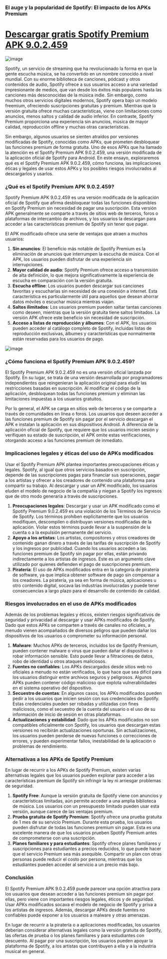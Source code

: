 ### El auge y la popularidad de Spotify: El impacto de los APKs Premium

# [Descargar gratis Spotify Premium APK 9.0.2.459](https://spotify-premium-apk.es.modfyp.com/)

![image](https://github.com/user-attachments/assets/088d62d9-e988-489d-9178-f9cf38814d21)

Spotify, un servicio de streaming que ha revolucionado la forma en que la gente escucha música, se ha convertido en un nombre conocido a nivel mundial. Con su enorme biblioteca de canciones, pódcast y otros contenidos de audio, Spotify ofrece a sus usuarios acceso a una variedad impresionante de medios, que van desde los éxitos más populares hasta las canciones más desconocidas de la música indie. Sin embargo, como muchos otros servicios digitales modernos, Spotify opera bajo un modelo freemium, ofreciendo suscripciones gratuitas y premium. Mientras que la versión gratuita ofrece muchas características, viene con limitaciones como anuncios, menos saltos y calidad de audio inferior. En contraste, Spotify Premium proporciona una experiencia sin anuncios, música de mayor calidad, reproducción offline y muchas otras características.

Sin embargo, algunos usuarios se sienten atraídos por versiones modificadas de Spotify, conocidas como APKs, que prometen desbloquear las funciones premium de forma gratuita. Uno de esos APKs que ha llamado la atención es el Spotify Premium APK 9.0.2.459, una versión modificada de la aplicación oficial de Spotify para Android. En este ensayo, exploraremos qué es el Spotify Premium APK 9.0.2.459, cómo funciona, las implicaciones éticas y legales de usar estos APKs y los posibles riesgos involucrados al descargarlos y usarlos.

### ¿Qué es el Spotify Premium APK 9.0.2.459?

Spotify Premium APK 9.0.2.459 es una versión modificada de la aplicación oficial de Spotify que afirma desbloquear todas las funciones disponibles en Spotify Premium sin necesidad de pagar una suscripción. Esta versión APK generalmente se comparte a través de sitios web de terceros, foros o plataformas de intercambio de archivos, y los usuarios la descargan para acceder a las características premium de Spotify sin tener que pagar.

El APK modificado ofrece una serie de ventajas que atraen a muchos usuarios:
1. **Sin anuncios**: El beneficio más notable de Spotify Premium es la eliminación de anuncios que interrumpen la escucha de música. Con el APK, los usuarios pueden disfrutar de una experiencia sin interrupciones.
2. **Mayor calidad de audio**: Spotify Premium ofrece acceso a transmisión de alta definición, lo que mejora significativamente la experiencia de escucha en comparación con la versión gratuita.
3. **Escucha offline**: Los usuarios pueden descargar sus canciones favoritas y escucharlas sin necesidad de una conexión a internet. Esta característica es particularmente útil para aquellos que desean ahorrar datos móviles o escuchar música mientras viajan.
4. **Saltos ilimitados**: Los usuarios premium pueden saltar tantas canciones como deseen, mientras que la versión gratuita tiene saltos limitados. La versión APK ofrece este beneficio sin necesidad de suscripción.
5. **Acceso a listas de reproducción y álbumes**: Con el APK, los usuarios pueden acceder al catálogo completo de Spotify, incluidas listas de reproducción exclusivas, álbumes y características que normalmente están reservadas para los usuarios de pago.

![image](https://github.com/user-attachments/assets/3670ab7c-1e4a-4930-a5ec-06e98c4d6ace)

### ¿Cómo funciona el Spotify Premium APK 9.0.2.459?

El Spotify Premium APK 9.0.2.459 no es una versión oficial lanzada por Spotify. En su lugar, se trata de una versión desarrollada por programadores independientes que reingenieran la aplicación original para eludir las restricciones basadas en suscripción. Al modificar el código de la aplicación, desbloquean todas las funciones premium y eliminan las limitaciones impuestas a los usuarios gratuitos.

Por lo general, el APK se carga en sitios web de terceros y se comparte a través de comunidades en línea o foros. Los usuarios que deseen acceder a las funciones premium de Spotify sin pagar por el servicio descargan el APK e instalan la aplicación en sus dispositivos Android. A diferencia de la aplicación oficial de Spotify, que requiere que los usuarios inicien sesión y verifiquen su estado de suscripción, el APK omite estas verificaciones, otorgando acceso a las funciones premium de inmediato.

### Implicaciones legales y éticas del uso de APKs modificados

Usar el Spotify Premium APK plantea importantes preocupaciones éticas y legales. Spotify, al igual que otros servicios basados en suscripción, depende de las suscripciones pagas para financiar sus operaciones, pagar a los artistas y ofrecer a los creadores de contenido una plataforma para compartir su trabajo. Al descargar y usar un APK modificado, los usuarios eluden el modelo de negocio de la compañía y niegan a Spotify los ingresos que de otro modo generaría a través de suscripciones.

1. **Preocupaciones legales**: Descargar y usar un APK modificado como el Spotify Premium 9.0.2.459 es una violación de los Términos de Servicio de Spotify. Los términos prohíben explícitamente que los usuarios modifiquen, descompilen o distribuyan versiones modificadas de la aplicación. Violar estos términos puede llevar a la suspensión de la cuenta o a la expulsión permanente del servicio.
2. **Apoyo a los artistas**: Los artistas, compositores y otros creadores de contenido ganan dinero a través de las tarifas de suscripción de Spotify y los ingresos por publicidad. Cuando los usuarios acceden a las funciones premium de Spotify sin pagar por ellas, están privando indirectamente a los artistas de ingresos. Este es un argumento clave utilizado por quienes defienden el pago de suscripciones premium.
3. **Piratería**: El uso de APKs modificados entra en la categoría de piratería de software, ya que implica obtener software de pago sin compensar a los creadores. La piratería, ya sea en forma de música, aplicaciones u otro contenido digital, socava las industrias involucradas y puede tener consecuencias a largo plazo para el desarrollo de contenido de calidad.

### Riesgos involucrados en el uso de APKs modificados

Además de los problemas legales y éticos, existen riesgos significativos de seguridad y privacidad al descargar y usar APKs modificados de Spotify. Dado que estos APKs se comparten a través de canales no oficiales, a menudo vienen acompañados de diversos peligros que pueden dañar los dispositivos de los usuarios o comprometer su información personal.

1. **Malware**: Muchos APKs de terceros, incluidos los de Spotify Premium, pueden contener malware o virus que pueden dañar el dispositivo o robar información sensible. Esto puede llevar a filtraciones de datos, robo de identidad u otros ataques maliciosos.
2. **Fuentes no confiables**: Los APKs descargados desde sitios web no oficiales a menudo no están verificados, lo que hace que sea difícil para los usuarios distinguir entre archivos seguros y peligrosos. Algunos APKs pueden contener código malicioso que explota vulnerabilidades en el sistema operativo del dispositivo.
3. **Secuestro de cuentas**: En algunos casos, los APKs modificados pueden pedir a los usuarios que inicien sesión con sus credenciales de Spotify. Estas credenciales pueden ser robadas y utilizadas con fines maliciosos, como el secuestro de la cuenta del usuario o el uso de su información de inicio de sesión en otras plataformas.
4. **Actualizaciones y estabilidad**: Dado que los APKs modificados no son compatibles oficialmente con Spotify, los usuarios que descargan estas versiones no recibirán actualizaciones oportunas. Sin actualizaciones, los usuarios pueden perderse de nuevas funciones o correcciones de errores, y pueden experimentar fallos, inestabilidad de la aplicación o problemas de rendimiento.

### Alternativas a los APKs de Spotify Premium

En lugar de recurrir a los APKs de Spotify Premium, existen varias alternativas legales que los usuarios pueden explorar para acceder a las características premium de Spotify sin infringir la ley ni arriesgar problemas de seguridad.

1. **Spotify Free**: Aunque la versión gratuita de Spotify viene con anuncios y características limitadas, aún permite acceder a una amplia biblioteca de música. Los usuarios con un presupuesto limitado pueden usar esta versión, aunque carece de las ventajas premium.
2. **Prueba gratuita de Spotify Premium**: Spotify ofrece una prueba gratuita de 1 mes de su servicio Premium. Durante esta prueba, los usuarios pueden disfrutar de todas las funciones premium sin pagar. Esta es una excelente manera de que los usuarios prueben Spotify Premium antes de comprometerse con una suscripción.
3. **Planes familiares y para estudiantes**: Spotify ofrece planes familiares y suscripciones para estudiantes a precios reducidos, lo que puede hacer que el servicio Premium sea más asequible. Compartir un plan con otras personas puede reducir el costo por persona, mientras que los estudiantes pueden acceder al servicio a un precio más bajo.

### Conclusión

El Spotify Premium APK 9.0.2.459 puede parecer una opción atractiva para los usuarios que desean acceder a las funciones premium sin pagar por ellas, pero viene con importantes riesgos legales, éticos y de seguridad. Usar APKs modificados socava el modelo de negocio de Spotify y priva a los artistas de ingresos. Además, descargar APKs desde fuentes no confiables puede exponer a los usuarios a malware y otras amenazas.

En lugar de recurrir a la piratería o a aplicaciones modificadas, los usuarios deberían considerar alternativas legales como la versión gratuita de Spotify, las ofertas de prueba o los planes familiares y para estudiantes con descuento. Al pagar por una suscripción, los usuarios pueden apoyar la plataforma de Spotify, a los artistas que contribuyen a ella y a la industria musical en general.
